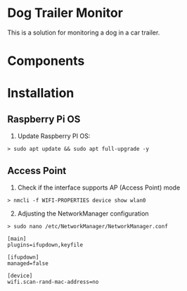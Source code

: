 # Dog Trailer Monitor
This is a solution for monitoring a dog in a car trailer.

# Components

# Installation

## Raspberry Pi OS

1. Update Raspberry PI OS:
```
> sudo apt update && sudo apt full-upgrade -y
```

## Access Point

1. Check if the interface supports AP (Access Point) mode
```
> nmcli -f WIFI-PROPERTIES device show wlan0
```

2. Adjusting the NetworkManager configuration
```
> sudo nano /etc/NetworkManager/NetworkManager.conf
```

```
[main]
plugins=ifupdown,keyfile

[ifupdown]
managed=false

[device]
wifi.scan-rand-mac-address=no
```